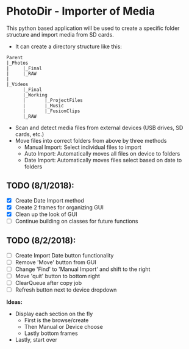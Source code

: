 # PhotoDir - Importer of Media
This python based application will be used to create a specific folder structure and import media from SD cards. 
- It can create a directory structure like this:

```
Parent
|_Photos
|     |_Final
|     |_RAW
|
|_Videos
      |_Final
      |_Working
      |       |_ProjectFiles
      |       |_Music
      |       |_FusionClips
      |_RAW

```
- Scan and detect media files from external devices (USB drives, SD cards, etc.)
- Move files into correct folders from above by three methods
    - Manual Import: Select individual files to import
    - Auto Import: Automatically moves all files on device to folders
    - Date Import: Automatically moves files select based on date to folders

## TODO (8/1/2018):
- [x] Create Date Import method
- [x] Create 2 frames for organizing GUI
- [x] Clean up the look of GUI
- [ ] Continue building on classes for future functions

## TODO (8/2/2018):
- [ ] Create Import Date button functionality
- [ ] Remove 'Move' button from GUI
- [ ] Change 'Find' to 'Manual Import' and shift to the right
- [ ] Move 'quit' button to bottom right
- [ ] ClearQueue after copy job
- [ ] Refresh button next to device dropdown

**Ideas:**
- Display each section on the fly
  - First is the browse/create
  - Then Manual or Device choose
  - Lastly bottom frames
- Lastly, start over
